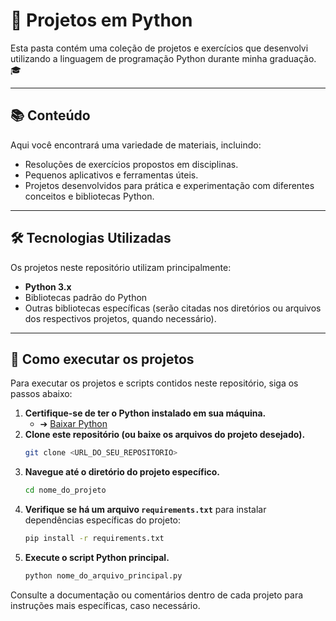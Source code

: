 # 🐍 Projetos em Python

Esta pasta contém uma coleção de projetos e exercícios que desenvolvi utilizando a linguagem de programação Python durante minha graduação. 🎓

---

## 📚 Conteúdo

Aqui você encontrará uma variedade de materiais, incluindo:

* Resoluções de exercícios propostos em disciplinas.
* Pequenos aplicativos e ferramentas úteis.
* Projetos desenvolvidos para prática e experimentação com diferentes conceitos e bibliotecas Python.

---

## 🛠️ Tecnologias Utilizadas

Os projetos neste repositório utilizam principalmente:

* **Python 3.x**
* Bibliotecas padrão do Python
* Outras bibliotecas específicas (serão citadas nos diretórios ou arquivos dos respectivos projetos, quando necessário).

---

## 🚀 Como executar os projetos

Para executar os projetos e scripts contidos neste repositório, siga os passos abaixo:

1.  **Certifique-se de ter o Python instalado em sua máquina.**
    * ➔ [Baixar Python](https://www.python.org/downloads/)
2.  **Clone este repositório (ou baixe os arquivos do projeto desejado).**
    ```bash
    git clone <URL_DO_SEU_REPOSITORIO>
    ```
3.  **Navegue até o diretório do projeto específico.**
    ```bash
    cd nome_do_projeto
    ```
4.  **Verifique se há um arquivo `requirements.txt`** para instalar dependências específicas do projeto:
    ```bash
    pip install -r requirements.txt
    ```
5.  **Execute o script Python principal.**
    ```bash
    python nome_do_arquivo_principal.py
    ```

Consulte a documentação ou comentários dentro de cada projeto para instruções mais específicas, caso necessário.